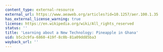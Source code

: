 ```yaml
---
content_type: external-resource
external_url: https://www.aeaweb.org/articles?id=10.1257/aer.100.1.35
has_external_license_warning: true
license: https://en.wikipedia.org/wiki/All_rights_reserved
status: ''
title: 'Learning about a New Technology: Pineapple in Ghana'
uid: b5c2c9fa-6860-419f-8c0b-81a09dd85ba3
wayback_url: ''
---
```

